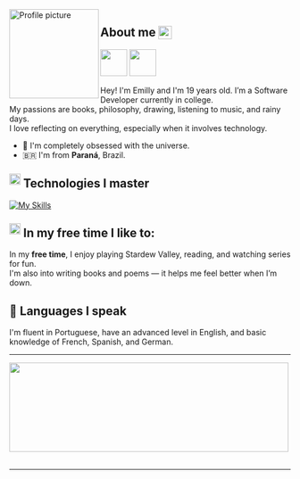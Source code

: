 <img align="left" height="160px" src="https://github.com/user-attachments/assets/f6b551b5-9cd3-4a81-ba41-69563e938962" alt="Profile picture">

## **About me <img src="https://user-images.githubusercontent.com/74038190/214644152-52f47eb3-5e31-4f47-8758-05c9468d5596.gif" height="24px" style="vertical-align: -5px;">**

<div align="left">  
<a href="https://www.instagram.com/wsoo.san/" target="_blank"><img src="https://user-images.githubusercontent.com/74038190/235294013-a33e5c43-a01c-43f6-b44d-a406d8b4ab75.gif" style="height: 48px;"></a>
<a href="https://www.linkedin.com/in/emiwlly/" target="_blank"><img src="https://user-images.githubusercontent.com/74038190/235294012-0a55e343-37ad-4b0f-924f-c8431d9d2483.gif" style="height: 48px;"></a>
</div>

Hey! I'm Emilly and I'm 19 years old. I’m a Software Developer currently in college.  
My passions are books, philosophy, drawing, listening to music, and rainy days.  
I love reflecting on everything, especially when it involves technology.

- 🔭 I'm completely obsessed with the universe.  
- 🇧🇷 I'm from **Paraná**, Brazil.

## <img src="https://media2.giphy.com/media/QssGEmpkyEOhBCb7e1/giphy.gif?cid=ecf05e47a0n3gi1bfqntqmob8g9aid1oyj2wr3ds3mg700bl&rid=giphy.gif" width="20" style="position: relative; top: -5px;">  <b>Technologies I master</b>

[![My Skills](https://skillicons.dev/icons?i=java,spring,dynamodb,mysql,postgres,redis,aws,rabbitmq,kafka,docker)](https://skillicons.dev)

## <img src="https://user-images.githubusercontent.com/74038190/216120974-24a76b31-7f39-41f1-a38f-b3c1377cc612.png" width="20" style="position: relative; top: -5px;"> <b>In my free time I like to:</b>

In my **free time**, I enjoy playing Stardew Valley, reading, and watching series for fun.  
I'm also into writing books and poems — it helps me feel better when I’m down.

## 🎤 Languages I speak

I'm fluent in Portuguese, have an advanced level in English, and basic knowledge of French, Spanish, and German.

---

<img align="center" height="160px" src="https://github.com/Anmol-Baranwal/Cool-GIFs-For-GitHub/assets/74038190/0c7eb6ed-663b-4ce4-bfbd-18239a38ba1b" width="500">
<br><br>

---

